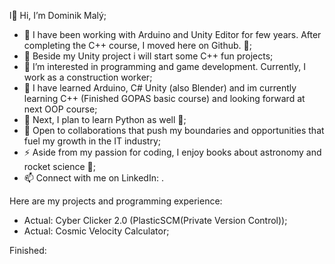 l👋 Hi, I’m Dominik Malý;
- 💜 I have been working with Arduino and Unity Editor for few years. After completing the C++ course, I moved here on Github. 💜;
- 🔭 Beside my Unity project i will start some C++ fun projects; 
- 👀 I’m interested in programming and game development. Currently, I work as a construction worker;
- 🌱 I have learned Arduino, C# Unity (also Blender) and im currently learning C++ (Finished GOPAS basic course) and looking forward at next OOP course;
- 🌱 Next, I plan to learn Python as well 💜;
- 👯 Open to collaborations that push my boundaries and opportunities that fuel my growth in the IT industry;
- ⚡ Aside from my passion for coding, I enjoy books about astronomy and rocket science 💜;
- 📫 Connect with me on LinkedIn: .

Here are my projects and programming experience:
- Actual: Cyber Clicker 2.0 (PlasticSCM(Private Version Control));
- Actual: Cosmic Velocity Calculator;

Finished:

<!--
**MalejG/MalejG** is a ✨ _special_ ✨ repository because its `README.md` (this file) appears on your GitHub profile.

Here are some ideas to get you started:


👀 Passionate about game development and programming with a solid foundation in Unity C#, Arduino, and Blender.
🌱 Recently completed a basic C++ course and eager to explore more into OOP and advanced programming concepts.
💞️ Open to collaborations that push my boundaries and opportunities that fuel my growth in the tech industry.
📫 Connect with me on LinkedIn: [Insert].



  ;👀 I’m interested in programming and game development I work currently as an construction worker.
  ;🌱 I was started on Arduino board, C# Unity, now i started learning c++ and python.



Here are my projects and programming experience:


- 🔭 I’m currently working on ...
- 🌱 I’m currently learning ...
- 👯 I’m looking to collaborate on ...
- 🤔 I’m looking for help with ...
- 💬 Ask me about ...
- 📫 How to reach me: ...
- 😄 Pronouns: ...
- ⚡ Fun fact: ...
